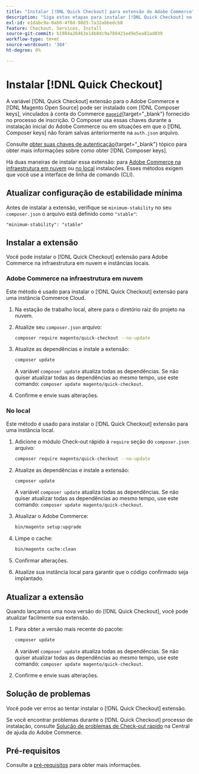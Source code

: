 ```yaml
---
title: "Instalar [!DNL Quick Checkout] para extensão do Adobe Commerce"
description: "Siga estas etapas para instalar [!DNL Quick Checkout] no seu projeto do Adobe Commerce."
exl-id: e1dabc9a-0ab0-4f8d-98d3-7a32abbedcb8
feature: Checkout, Services, Install
source-git-commit: b1984a26463e14b8dc9a789421e49e5ea81ad039
workflow-type: tm+mt
source-wordcount: '384'
ht-degree: 0%

---
```


# Instalar [!DNL Quick Checkout]

A variável [!DNL Quick Checkout] extensão para o Adobe Commerce e [!DNL Magento Open Source] pode ser instalado com [!DNL Composer keys], vinculados à conta do Commerce [`mageid`](https://devdocs.magento.com/marketplace/sellers/profile-personal.html#field-descriptions){target="_blank"} fornecido no processo de inscrição. O Composer usa essas chaves durante a instalação inicial do Adobe Commerce ou em situações em que o [!DNL Composer keys] não foram salvas anteriormente na `auth.json` arquivo.

Consulte [obter suas chaves de autenticação](https://devdocs.magento.com/guides/v2.4/install-gde/prereq/connect-auth.html){target="_blank"} tópico para obter mais informações sobre como obter [!DNL Composer keys].

Há duas maneiras de instalar essa extensão: para [Adobe Commerce na infraestrutura em nuvem](#magento-commerce-cloud) ou [no local](#on-premises) instalações. Esses métodos exigem que você use a interface de linha de comando (CLI).

## Atualizar configuração de estabilidade mínima

Antes de instalar a extensão, verifique se `minimum-stability` no seu `composer.json` o arquivo está definido como `"stable"`:

`"minimum-stability": "stable"`

## Instalar a extensão

Você pode instalar o [!DNL Quick Checkout] extensão para Adobe Commerce na infraestrutura em nuvem e instâncias locais.

### Adobe Commerce na infraestrutura em nuvem

Este método é usado para instalar o [!DNL Quick Checkout] extensão para uma instância Commerce Cloud.

1. Na estação de trabalho local, altere para o diretório raiz do projeto na nuvem.

1. Atualize seu `composer.json` arquivo:

   ```bash
   composer require magento/quick-checkout --no-update
   ```

1. Atualize as dependências e instale a extensão:

   ```bash
   composer update
   ```

   A variável `composer update` atualiza todas as dependências. Se não quiser atualizar todas as dependências ao mesmo tempo, use este comando: `composer update magento/quick-checkout`.

1. Confirme e envie suas alterações.

### No local

Este método é usado para instalar o [!DNL Quick Checkout] extensão para uma instância local.

1. Adicione o módulo Check-out rápido à `require` seção do `composer.json` arquivo:

   ```bash
   composer require magento/quick-checkout --no-update
   ```

1. Atualize as dependências e instale a extensão:

   ```bash
   composer update
   ```

   A variável `composer update` atualiza todas as dependências. Se não quiser atualizar todas as dependências ao mesmo tempo, use este comando: `composer update magento/quick-checkout`.

1. Atualizar o Adobe Commerce:

   ```bash
   bin/magento setup:upgrade
   ```

1. Limpe o cache:

   ```bash
   bin/magento cache:clean
   ```

1. Confirmar alterações.
1. Atualize sua instância local para garantir que o código confirmado seja implantado.

## Atualizar a extensão

Quando lançamos uma nova versão do [!DNL Quick Checkout], você pode atualizar facilmente sua extensão.

1. Para obter a versão mais recente do pacote:

   ```bash
   composer update
   ```

   A variável `composer update` atualiza todas as dependências. Se não quiser atualizar todas as dependências ao mesmo tempo, use este comando: `composer update magento/quick-checkout`.

1. Confirme e envie suas alterações.

## Solução de problemas

Você pode ver erros ao tentar instalar o [!DNL Quick Checkout] extensão.

Se você encontrar problemas durante o [!DNL Quick Checkout] processo de instalação, consulte [Solução de problemas de Check-out rápido](https://experienceleague.adobe.com/docs/commerce-knowledge-base/kb/troubleshooting/miscellaneous/quick-checkout-issues.html) na Central de ajuda do Adobe Commerce.

## Pré-requisitos

Consulte a [pré-requisitos](../quick-checkout/prerequisites.md) para obter mais informações.
